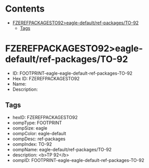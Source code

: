 



Contents
========

* [FZEREFPACKAGESTO92>eagle-default/ref-packages/TO-92](#fzerefpackagesto92eagle-defaultref-packagesto-92)
	* [Tags](#tags)

# FZEREFPACKAGESTO92>eagle-default/ref-packages/TO-92

- ID: FOOTPRINT-eagle-eagle-default-ref-packages-TO-92
- Hex ID: FZEREFPACKAGESTO92
- Name: 
- Description: 

## Tags

- hexID: FZEREFPACKAGESTO92
- oompType: FOOTPRINT
- oompSize: eagle
- oompColor: eagle-default
- oompDesc: ref-packages
- oompIndex: TO-92
- oompName: eagle-default/ref-packages/TO-92
- description: &lt;b&gt;TP 92&lt;/b&gt;
- oompID: FOOTPRINT-eagle-eagle-default-ref-packages-TO-92
